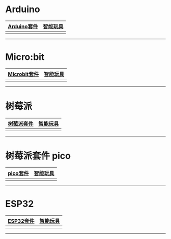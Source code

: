 # Arduino


| [Arduino套件](/docs/arduino/Arduino套件.md)| [智能玩具](/docs/arduino/智能玩具.md)|
|-------------------------------------------------------|---------------------------------------------|
| | |









---
# Micro:bit

| [Microbit套件](/docs/microbit/Microbit套件.md)| [智能玩具](/docs/microbit/智能玩具.md)|
|-----------------------------------------------|-----------------------------------------------|
| | |







---
# 树莓派

| [树莓派套件](/docs/raspberrypi/树莓派套件.md)| [智能玩具](/docs/raspberrypi/智能玩具.md)|
|--------------------------------------------------------|--------------------------------------------------------|
| | |






---
# 树莓派套件 pico

| [pico套件](/docs/raspberrypi/pico套件.md)| [智能玩具](/docs/raspberrypi/pico智能玩具.md)|
|--------------------------------------------------------|----------------------------------------------|
| | |






---
# ESP32

| [ESP32套件](/docs/esp32/esp32套件.md)| [智能玩具](/docs/esp32/智能玩具.md)|
|-----------------------------------------|-----------------------------------------|
| | |








---
















